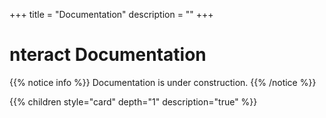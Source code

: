 +++
title = "Documentation"
description = ""
+++

# nteract Documentation

{{% notice info %}}
Documentation is under construction.
{{% /notice %}}

{{% children style="card" depth="1" description="true" %}}
